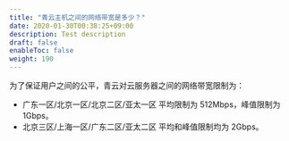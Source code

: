 ```yaml
---
title: "青云主机之间的网络带宽是多少？"
date: 2020-01-30T00:38:25+09:00
description: Test description
draft: false
enableToc: false
weight: 190
---
```


为了保证用户之间的公平，青云对云服务器之间的网络带宽限制为：

*   广东一区/北京一区/北京二区/亚太一区 平均限制为 512Mbps，峰值限制为 1Gbps。
*   北京三区/上海一区/广东二区/亚太二区 平均和峰值限制均为 2Gbps。
